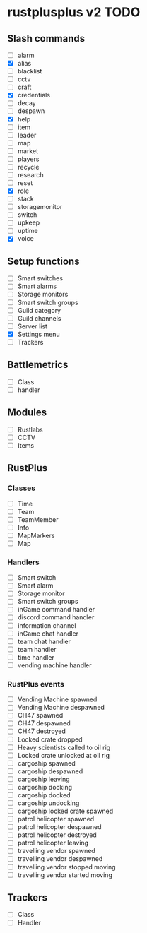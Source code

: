 # rustplusplus v2 TODO

## Slash commands
- [ ] alarm
- [x] alias
- [ ] blacklist
- [ ] cctv
- [ ] craft
- [x] credentials
- [ ] decay
- [ ] despawn
- [x] help
- [ ] item
- [ ] leader
- [ ] map
- [ ] market
- [ ] players
- [ ] recycle
- [ ] research
- [ ] reset
- [x] role
- [ ] stack
- [ ] storagemonitor
- [ ] switch
- [ ] upkeep
- [ ] uptime
- [x] voice

## Setup functions
- [ ] Smart switches
- [ ] Smart alarms
- [ ] Storage monitors
- [ ] Smart switch groups
- [ ] Guild category
- [ ] Guild channels
- [ ] Server list
- [x] Settings menu
- [ ] Trackers

## Battlemetrics
- [ ] Class
- [ ] handler

## Modules
- [ ] Rustlabs
- [ ] CCTV
- [ ] Items

## RustPlus

### Classes
- [ ] Time
- [ ] Team
- [ ] TeamMember
- [ ] Info
- [ ] MapMarkers
- [ ] Map

### Handlers
- [ ] Smart switch
- [ ] Smart alarm
- [ ] Storage monitor
- [ ] Smart switch groups
- [ ] inGame command handler
- [ ] discord command handler
- [ ] information channel
- [ ] inGame chat handler
- [ ] team chat handler
- [ ] team handler
- [ ] time handler
- [ ] vending machine handler

### RustPlus events
- [ ] Vending Machine spawned
- [ ] Vending Machine despawned
- [ ] CH47 spawned
- [ ] CH47 despawned
- [ ] CH47 destroyed
- [ ] Locked crate dropped
- [ ] Heavy scientists called to oil rig
- [ ] Locked crate unlocked at oil rig
- [ ] cargoship spawned
- [ ] cargoship despawned
- [ ] cargoship leaving
- [ ] cargoship docking
- [ ] cargoship docked
- [ ] cargoship undocking
- [ ] cargoship locked crate spawned
- [ ] patrol helicopter spawned
- [ ] patrol helicopter despawned
- [ ] patrol helicopter destroyed
- [ ] patrol helicopter leaving
- [ ] travelling vendor spawned
- [ ] travelling vendor despawned
- [ ] travelling vendor stopped moving
- [ ] travelling vendor started moving

## Trackers
- [ ] Class
- [ ] Handler
